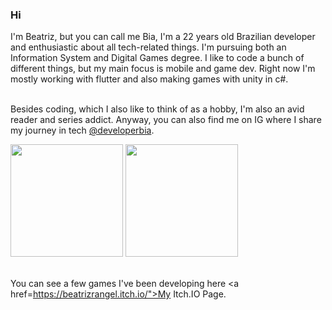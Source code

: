 ### Hi 
  I'm Beatriz, but you can call me Bia, I'm a 22 years old Brazilian developer and enthusiastic about all tech-related things. I'm pursuing both an Information System and Digital Games degree. I like to code a bunch of different things, but my main focus is mobile and game dev. Right now I'm mostly working with flutter and also making games with unity in c#.

<br>Besides coding, which I also like to think of as a hobby, I'm also an avid reader and series addict. Anyway, you can also find me on IG where I share my journey in tech <a href="https://www.instagram.com/developerbia/">@developerbia</a>.

<div>
 <img height="180em" src="https://github-readme-stats-snowy-three.vercel.app/api?username=raangelbeatriz&show_icons=true&theme=radical"/>
 <img height="180em" src="https://github-readme-stats-snowy-three.vercel.app/api/top-langs/?username=raangelbeatriz&hide=shaderlab,hlsl&layout=compact&theme=radical"/>
</div>

<br> You can see a few games I've been developing here <a href=https://beatrizrangel.itch.io/">My Itch.IO Page</a>. 
<!--
**raangelbeatriz/raangelbeatriz** is a ✨ _special_ ✨ repository because its `README.md` (this file) appears on your GitHub profile.

Here are some ideas to get you started:

- 🔭 I’m currently working on ...
- 🌱 I’m currently learning ...
- 👯 I’m looking to collaborate on ...
- 🤔 I’m looking for help with ...
- 💬 Ask me about ...
- 📫 How to reach me: ...
- 😄 Pronouns: ...
- ⚡ Fun fact: ...
-->
